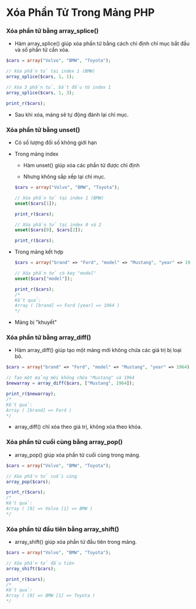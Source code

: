 # Xóa Phần Tử Trong Mảng PHP
### Xóa phần tử bằng array_splice()
- Hàm array_splice() giúp xóa phần tử bằng cách chỉ định chỉ mục bắt đầu và số phần tử cần xóa.

```php
$cars = array("Volvo", "BMW", "Toyota");

// Xóa phần tử tại index 1 (BMW)
array_splice($cars, 1, 1);

// Xóa 3 phần tử, bắt đầu từ index 1
array_splice($cars, 1, 3);

print_r($cars);
```

- Sau khi xóa, mảng sẽ tự động đánh lại chỉ mục.

### Xóa phần tử bằng unset()
- Có số lượng đối số không giới hạn

- Trong mảng index
    - Hàm unset() giúp xóa các phần tử được chỉ định

    - Nhưng không sắp xếp lại chỉ mục.

    ```php
    $cars = array("Volvo", "BMW", "Toyota");

    // Xóa phần tử tại index 1 (BMW)
    unset($cars[1]);

    print_r($cars);

    // Xóa phần tử tại index 0 và 2
    unset($cars[0], $cars[2]);

    print_r($cars);
    ```

- Trong mảng kết hợp
    ```php
    $cars = array("brand" => "Ford", "model" => "Mustang", "year" => 1964);

    // Xóa phần tử có key "model"
    unset($cars["model"]);

    print_r($cars);
    /*
    Kết quả:
    Array ( [brand] => Ford [year] => 1964 )
    */
    ```

- Mảng bị "khuyết"

### Xóa phần tử bằng array_diff()
- Hàm array_diff() giúp tạo một mảng mới không chứa các giá trị bị loại bỏ.

```php
$cars = array("brand" => "Ford", "model" => "Mustang", "year" => 1964);

// Tạo một mảng mới không chứa "Mustang" và 1964
$newarray = array_diff($cars, ["Mustang", 1964]);

print_r($newarray);
/*
Kết quả:
Array ( [brand] => Ford )
*/
```

- array_diff() chỉ xóa theo giá trị, không xóa theo khóa.

### Xóa phần từ cuối cùng bằng array_pop()
- array_pop() giúp xóa phần tử cuối cùng trong mảng.

```php
$cars = array("Volvo", "BMW", "Toyota");

// Xóa phần tử cuối cùng
array_pop($cars);

print_r($cars);
/*
Kết quả:
Array ( [0] => Volvo [1] => BMW )
*/
```

### Xóa phần từ đầu tiên bằng array_shift()
- array_shift() giúp xóa phần tử đầu tiên trong mảng.

```php
$cars = array("Volvo", "BMW", "Toyota");

// Xóa phần tử đầu tiên
array_shift($cars);

print_r($cars);
/*
Kết quả:
Array ( [0] => BMW [1] => Toyota )
*/
```